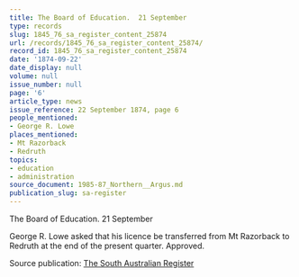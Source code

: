 ```yaml
---
title: The Board of Education.  21 September
type: records
slug: 1845_76_sa_register_content_25874
url: /records/1845_76_sa_register_content_25874/
record_id: 1845_76_sa_register_content_25874
date: '1874-09-22'
date_display: null
volume: null
issue_number: null
page: '6'
article_type: news
issue_reference: 22 September 1874, page 6
people_mentioned:
- George R. Lowe
places_mentioned:
- Mt Razorback
- Redruth
topics:
- education
- administration
source_document: 1985-87_Northern__Argus.md
publication_slug: sa-register
---
```


The Board of Education.  21 September

George R. Lowe asked that his licence be transferred from Mt Razorback to Redruth at the end of the present quarter.  Approved.

Source publication: [The South Australian Register](/publications/sa-register/)
